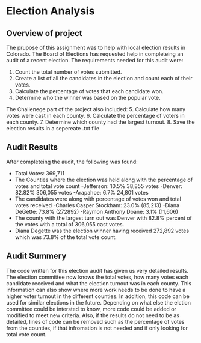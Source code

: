 # Election Analysis
## Overview of project
The prupose of this assignment was to help with local election results in Colorado.  The Board of Elections has requested help in completeing an audit of a recent election.  The requirements needed for this audit were: 
1. Count the total number of votes submitted.
2. Create a list of all the candidates in the election and count each of their votes.
3. Calculate the percentage of votes that each candidate won.
4. Determine who the winner was based on the popular vote.

The Challenege part of the project also included:
5. Calculate how many votes were cast in each county.
6. Calculate the percentage of voters in each county.
7. Determine which county had the largest turnout.
8. Save the election results in a sepereate .txt file

## Audit Results
After completeing the audit, the following was found:
- Total Votes: 369,711
- The Counties where the election was held along with the percentage of votes and total vote count
  -Jefferson: 10.5% 38,855 votes
  -Denver: 82.82% 306,055 votes
  -Arapahoe: 6.7% 24,801 votes
- The candidates were along with percentage of votes won and total votes received
  -Charles Casper Stockham: 23.0% (85,213)
  -Diana DeGette: 73.8% (272892)
  -Raymon Anthony Doane: 3.1% (11,606)
- The county with the largest turn out was Denver with 82.8% percent of the votes with a total of 306,055 cast votes. 
- Diana Degette was the election winner having received 272,892 votes which was 73.8% of the total vote count. 

## Audit Summery
The code written for this election audit has given us very detailed results.  The election committee now knows the total votes, how many votes each candidate received and what the election turnout was in each county.  This information can also show where more work needs to be done to have a higher voter turnout in the different counties.  In addition, this code can be used for similar elections in the future.  Depending on what else the elction committee could be intersted to know, more code could be added or modified to meet new criteria.  Also, if the results do not need to be as detailed, lines of code can be removed such as the percentage of votes from the counties, if that infromation is not needed and if only looking for total vote count. 
